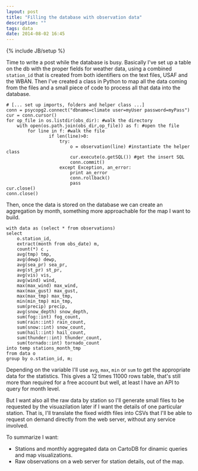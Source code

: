 ```yaml
---
layout: post
title: "Filling the database with observation data"
description: ""
tags: data
date: 2014-08-02 16:45
---
```

{% include JB/setup %}

Time to write a post while the database is busy. Basically I've set up a table on the db with the proper fields for weather data, using a combined ``station_id`` that is created from both identifiers on the text files, USAF and the WBAN. Then I've created a class in Python to map all the data coming from the files and a small piece of code to process all that data into the database.

	# [... set up imports, folders and helper class ...]
	conn = psycopg2.connect("dbname=climate user=myUser password=myPass")
	cur = conn.cursor()
	for op_file in os.listdir(obs_dir): #walk the directory
	    with open(os.path.join(obs_dir,op_file)) as f: #open the file
	        for line in f: #walk the file
	                if len(line)>0:
	                    try:
	                        o = observation(line) #instantiate the helper class
	                        cur.execute(o.getSQL()) #get the insert SQL
	                        conn.commit()
	                    except Exception, an_error:
	                        print an_error
	                        conn.rollback()
	                        pass
	cur.close()
	conn.close()

Then, once the data is stored on the database we can create an aggregation by month, something more approachable for the map I want to build.


	with data as (select * from observations)
	select
		o.station_id,
		extract(month from obs_date) m,
		count(*) c ,
		avg(tmp) tmp,
		avg(dewp) dewp,
		avg(sea_pr) sea_pr,
		avg(st_pr) st_pr,
		avg(vis) vis,
		avg(wind) wind,
		max(max_wind) max_wind,
		max(max_gust) max_gust,
		max(max_tmp) max_tmp,
		min(min_tmp) min_tmp,
		sum(precip) precip,
		avg(snow_depth) snow_depth,
		sum(fog::int) fog_count,
		sum(rain::int) rain_count,
		sum(snow::int) snow_count,
		sum(hail::int) hail_count,
		sum(thunder::int) thunder_count,
		sum(tornado::int) tornado_count
	into temp stations_month_tmp
	from data o
	group by o.station_id, m;


Depending on the variable I'll use ``avg``, ``max``, ``min`` or ``sum`` to get the appropriate data for the statistics. This gives a 12 times 11000 rows table, that's still more than required for a free account but well, at least I have an API to query for month level.

But I want also all the raw data by station so I'll generate small files to be requested by the visuazilation later if I want the details of one particular station. That is, I'll translate the fixed width files into CSVs that I'll be able to request on demand directly from the web server, without any service involved.

To summarize I want:

- Stations and monthly aggregated data on CartoDB for dinamic queries and map visualizations.
- Raw observations on a web server for station details, out of the map.


<script>hljs.initHighlightingOnLoad();</script>